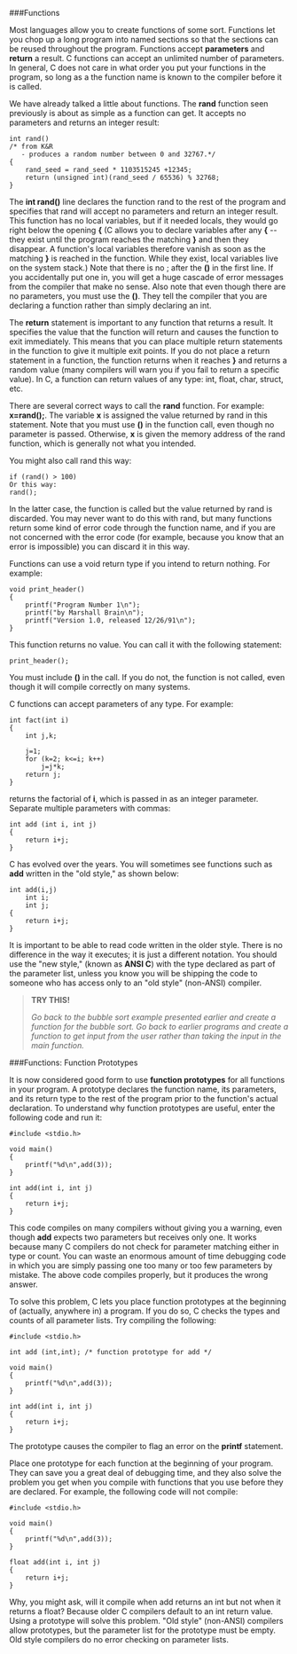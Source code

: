 ###Functions

Most languages allow you to create functions of some sort. Functions let you chop up a long program into named sections so that the sections can be reused throughout the program. Functions accept **parameters** and **return** a result. C functions can accept an unlimited number of parameters. In general, C does not care in what order you put your functions in the program, so long as a the function name is known to the compiler before it is called.

We have already talked a little about functions. The **rand** function seen previously is about as simple as a function can get. It accepts no parameters and returns an integer result:

```
int rand()
/* from K&R
   - produces a random number between 0 and 32767.*/
{
    rand_seed = rand_seed * 1103515245 +12345;
    return (unsigned int)(rand_seed / 65536) % 32768;
}
```

The **int rand()** line declares the function rand to the rest of the program and specifies that rand will accept no parameters and return an integer result. This function has no local variables, but if it needed locals, they would go right below the opening **{** (C allows you to declare variables after any **{** -- they exist until the program reaches the matching **}** and then they disappear. A function's local variables therefore vanish as soon as the matching **}** is reached in the function. While they exist, local variables live on the system stack.) Note that there is no ; after the **()** in the first line. If you accidentally put one in, you will get a huge cascade of error messages from the compiler that make no sense. Also note that even though there are no parameters, you must use the **()**. They tell the compiler that you are declaring a function rather than simply declaring an int.

The **return** statement is important to any function that returns a result. It specifies the value that the function will return and causes the function to exit immediately. This means that you can place multiple return statements in the function to give it multiple exit points. If you do not place a return statement in a function, the function returns when it reaches **}** and returns a random value (many compilers will warn you if you fail to return a specific value). In C, a function can return values of any type: int, float, char, struct, etc.

There are several correct ways to call the **rand** function. For example: **x=rand();**. The variable **x** is assigned the value returned by rand in this statement. Note that you must use **()** in the function call, even though no parameter is passed. Otherwise, **x** is given the memory address of the rand function, which is generally not what you intended.

You might also call rand this way:

```
if (rand() > 100)
Or this way:
rand();
```

In the latter case, the function is called but the value returned by rand is discarded. You may never want to do this with rand, but many functions return some kind of error code through the function name, and if you are not concerned with the error code (for example, because you know that an error is impossible) you can discard it in this way.

Functions can use a void return type if you intend to return nothing. For example:

```
void print_header()
{
    printf("Program Number 1\n");
    printf("by Marshall Brain\n");
    printf("Version 1.0, released 12/26/91\n");
}
```

This function returns no value. You can call it with the following statement:

```
print_header();
```

You must include **()** in the call. If you do not, the function is not called, even though it will compile correctly on many systems.

C functions can accept parameters of any type. For example:

```
int fact(int i)
{
    int j,k;
    
    j=1;
    for (k=2; k<=i; k++)
        j=j*k;
    return j;
}
```
returns the factorial of **i**, which is passed in as an integer parameter. Separate multiple parameters with commas:

```
int add (int i, int j)
{
    return i+j;
}
```

C has evolved over the years. You will sometimes see functions such as **add** written in the "old style," as shown below:

```
int add(i,j)
    int i;
    int j;
{
    return i+j;
}
```

It is important to be able to read code written in the older style. There is no difference in the way it executes; it is just a different notation. You should use the "new style," (known as **ANSI C**) with the type declared as part of the parameter list, unless you know you will be shipping the code to someone who has access only to an "old style" (non-ANSI) compiler.


> **TRY THIS!**
>
> *Go back to the bubble sort example presented earlier and create a function for the bubble sort.
Go back to earlier programs and create a function to get input from the user rather than taking the input in the main function.*


###Functions: Function Prototypes

It is now considered good form to use **function prototypes** for all functions in your program. A prototype declares the function name, its parameters, and its return type to the rest of the program prior to the function's actual declaration. To understand why function prototypes are useful, enter the following code and run it:

```
#include <stdio.h>

void main()
{
    printf("%d\n",add(3));
}

int add(int i, int j)
{
    return i+j;
}
```

This code compiles on many compilers without giving you a warning, even though **add** expects two parameters but receives only one. It works because many C compilers do not check for parameter matching either in type or count. You can waste an enormous amount of time debugging code in which you are simply passing one too many or too few parameters by mistake. The above code compiles properly, but it produces the wrong answer.

To solve this problem, C lets you place function prototypes at the beginning of (actually, anywhere in) a program. If you do so, C checks the types and counts of all parameter lists. Try compiling the following:

```
#include <stdio.h>

int add (int,int); /* function prototype for add */

void main()
{
    printf("%d\n",add(3));
}

int add(int i, int j)
{
    return i+j;
}
```

The prototype causes the compiler to flag an error on the **printf** statement.

Place one prototype for each function at the beginning of your program. They can save you a great deal of debugging time, and they also solve the problem you get when you compile with functions that you use before they are declared. For example, the following code will not compile:

```
#include <stdio.h>

void main()
{
    printf("%d\n",add(3));
}

float add(int i, int j)
{
    return i+j;
}
```

Why, you might ask, will it compile when add returns an int but not when it returns a float? Because older C compilers default to an int return value. Using a prototype will solve this problem. "Old style" (non-ANSI) compilers allow prototypes, but the parameter list for the prototype must be empty. Old style compilers do no error checking on parameter lists.
